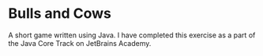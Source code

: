 # Bulls and Cows
A short game written using Java. I have completed this exercise as a part of the Java Core Track on JetBrains Academy.
